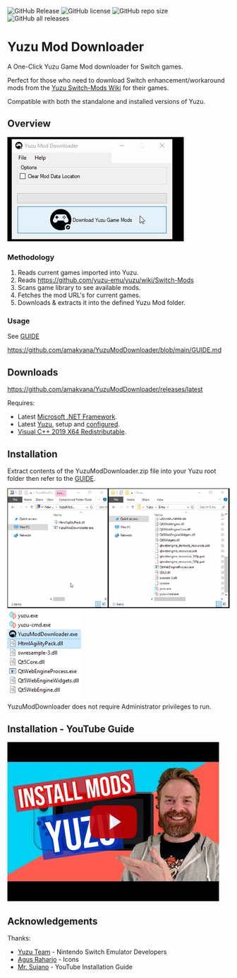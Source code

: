 ![GitHub Release](https://img.shields.io/github/v/release/amakvana/YuzuModDownloader?style=for-the-badge&logo=appveyor)
![GitHub license](https://img.shields.io/github/license/amakvana/YuzuModDownloader?style=for-the-badge&logo=appveyor)
![GitHub repo size](https://img.shields.io/github/repo-size/amakvana/YuzuModDownloader?style=for-the-badge&logo=appveyor)
![GitHub all releases](https://img.shields.io/github/downloads/amakvana/YuzuModDownloader/total?style=for-the-badge&logo=appveyor)

# Yuzu Mod Downloader

A One-Click Yuzu Game Mod downloader for Switch games.

Perfect for those who need to download Switch enhancement/workaround mods from the [Yuzu Switch-Mods Wiki](https://github.com/yuzu-emu/yuzu/wiki/Switch-Mods) for their games.

Compatible with both the standalone and installed versions of Yuzu.

## Overview
![YuzuModDownloaderAnimated](images/ymd.gif)

### Methodology 
1. Reads current games imported into Yuzu.
2. Reads https://github.com/yuzu-emu/yuzu/wiki/Switch-Mods
3. Scans game library to see available mods.
4. Fetches the mod URL's for current games.
5. Downloads & extracts it into the defined Yuzu Mod folder.

### Usage 
See [GUIDE](https://github.com/amakvana/YuzuModDownloader/blob/main/GUIDE.md)

https://github.com/amakvana/YuzuModDownloader/blob/main/GUIDE.md

## Downloads
https://github.com/amakvana/YuzuModDownloader/releases/latest

Requires:
* Latest [Microsoft .NET Framework](https://go.microsoft.com/fwlink/?linkid=2088631).
* Latest [Yuzu](https://yuzu-emu.org/downloads/), setup and [configured](https://www.youtube.com/watch?v=93xsKERji60).
* [Visual C++ 2019 X64 Redistributable](https://aka.ms/vs/16/release/vc_redist.x64.exe).

## Installation
Extract contents of the YuzuModDownloader.zip file into your Yuzu root folder then refer to the [GUIDE](https://github.com/amakvana/YuzuModDownloader/blob/main/GUIDE.md).

![YuzuModDownloaderSetupAnimated](images/ymd-setup.gif)
![YuzuModDownloaderSetup](images/ymd-setup.png)

YuzuModDownloader does not require Administrator privileges to run.

## Installation - YouTube Guide 
[![Watch the video](images/ymd-youtube.jpg)](https://youtu.be/q_2ivWN07Kw)

## Acknowledgements
Thanks:
* [Yuzu Team](https://yuzu-emu.org/) - Nintendo Switch Emulator Developers
* [Agus Raharjo](https://www.iconfinder.com/agusraharj) - Icons
* [Mr. Sujano](https://www.youtube.com/watch?v=q_2ivWN07Kw) - YouTube Installation Guide
